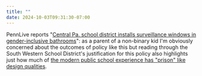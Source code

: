 ```yaml
---
title: ""
date: 2024-10-03T09:31:30-07:00
---
```


PennLive reports "[Central Pa. school district installs surveillance windows in gender-inclusive bathrooms](https://www.pennlive.com/news/2024/10/central-pa-school-district-installs-surveillance-windows-in-gender-inclusive-bathrooms.html)": as a parent of a non-binary kid I'm obviously concerned about the outcomes of policy like this but reading through the South Western School District's justification for this policy also highlights just how much of [the modern public school experience has "prison" like design qualities](https://www.archdaily.com/905379/the-same-people-who-designed-prisons-also-designed-schools).